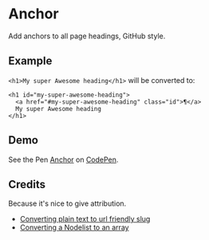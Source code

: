 # Anchor
Add anchors to all page headings, GitHub style.

## Example
`<h1>My super Awesome heading</h1>` will be converted to:

````
<h1 id="my-super-awesome-heading">
  <a href="#my-super-awesome-heading" class="id">¶</a>
  My super Awesome heading
</h1>
````

## Demo
See the Pen [Anchor](http://codepen.io/bartveneman/pen/nACDH/) on [CodePen](http://codepen.io).

## Credits
Because it's nice to give attribution.

- [Converting plain text to url friendly slug](http://stackoverflow.com/questions/1053902/how-to-convert-a-title-to-a-url-slug-in-jquery)
- [Converting a Nodelist to an array](http://toddmotto.com/a-comprehensive-dive-into-nodelists-arrays-converting-nodelists-and-understanding-the-dom/)
